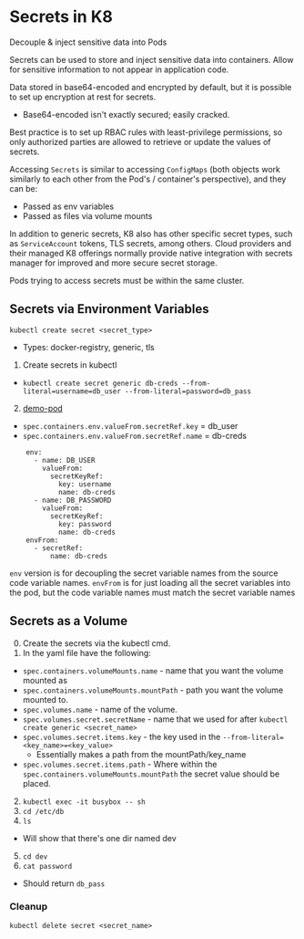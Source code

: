 # Secrets in K8
Decouple & inject sensitive data into Pods

Secrets can be used to store and inject sensitive data into containers. Allow for sensitive information to not appear in application code.

Data stored in base64-encoded and encrypted by default, but it is possible to set up encryption at rest for secrets.
- Base64-encoded isn't exactly secured; easily cracked.

Best practice is to set up RBAC rules with least-privilege permissions, so only authorized parties are allowed to retrieve or update the values of secrets.

Accessing `Secrets` is similar to accessing `ConfigMaps` (both objects work similarly to each other from the Pod's / container's perspective), and they can be:
- Passed as env variables
- Passed as files via volume mounts

In addition to generic secrets, K8 also has other specific secret types, such as `ServiceAccount` tokens, TLS secrets, among others. Cloud providers and their managed K8 offerings normally provide native integration with secrets manager for improved and more secure secret storage.

Pods trying to access secrets must be within the same cluster. 

## Secrets via Environment Variables 
`kubectl create secret <secret_type>`
- Types: docker-registry, generic, tls

1. Create secrets in kubectl
- `kubectl create secret generic db-creds --from-literal=username=db_user --from-literal=password=db_pass`

2. [demo-pod](./secrets-ex/demo-pod.yaml)
- `spec.containers.env.valueFrom.secretRef.key` = db_user
- `spec.containers.env.valueFrom.secretRef.name` = db-creds

```
    env:
      - name: DB_USER
        valueFrom:
          secretKeyRef:
            key: username
            name: db-creds
      - name: DB_PASSWORD
        valueFrom:
          secretKeyRef:
            key: password
            name: db-creds
    envFrom:
      - secretRef:
          name: db-creds
```

`env` version is for decoupling the secret variable names from the source code variable names.
`envFrom` is for just loading all the secret variables into the pod, but the code variable names must match the secret variable names

## Secrets as a Volume
0. Create the secrets via the kubectl cmd.
1. In the yaml file have the following:
- `spec.containers.volumeMounts.name` - name that you want the volume mounted as
- `spec.containers.volumeMounts.mountPath` - path you want the volume mounted to.
- `spec.volumes.name` - name of the volume.
- `spec.volumes.secret.secretName` - name that we used for after `kubectl create generic <secret_name>`
- `spec.volumes.secret.items.key` - the key used in the `--from-literal=<key_name>=<key_value>`
  - Essentially makes a path from the mountPath/key_name
- `spec.volumes.secret.items.path` - Where within the `spec.containers.volumeMounts.mountPath` the secret value should be placed.
2. `kubectl exec -it busybox -- sh`
3. `cd /etc/db`
4. `ls`
- Will show that there's one dir named dev
5. `cd dev`
6. `cat password`
- Should return `db_pass`


### Cleanup
`kubectl delete secret <secret_name>`